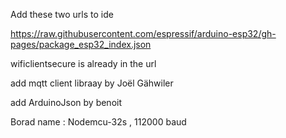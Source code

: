 Add these two urls to ide

https://raw.githubusercontent.com/espressif/arduino-esp32/gh-pages/package_esp32_index.json

wificlientsecure is already in the url

add mqtt client libraay by Joël Gähwiler

add ArduinoJson by benoit

Borad name : 
Nodemcu-32s , 112000 baud
